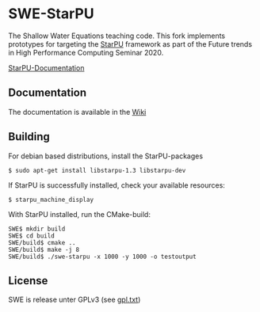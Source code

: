 SWE-StarPU
===

The Shallow Water Equations teaching code. This fork implements prototypes for targeting the [StarPU](https://starpu.gforge.inria.fr/) framework as part of the Future trends in High Performance Computing Seminar 2020.

[StarPU-Documentation](http://starpu.gforge.inria.fr/testing/master/doc/html/)

Documentation
-------------

The documentation is available in the [Wiki](https://github.com/TUM-I5/SWE/wiki)

Building 
------------
For debian based distributions, install the StarPU-packages
```shell script
$ sudo apt-get install libstarpu-1.3 libstarpu-dev
```
If StarPU is successfully installed, check your available resources:
 ```shell script
$ starpu_machine_display
 ```

With StarPU installed, run the CMake-build:
 ```shell script
SWE$ mkdir build
SWE$ cd build
SWE/build$ cmake ..
SWE/build$ make -j 8
SWE/build$ ./swe-starpu -x 1000 -y 1000 -o testoutput
 ```


License
-------

SWE is release unter GPLv3 (see [gpl.txt](gpl.txt))
